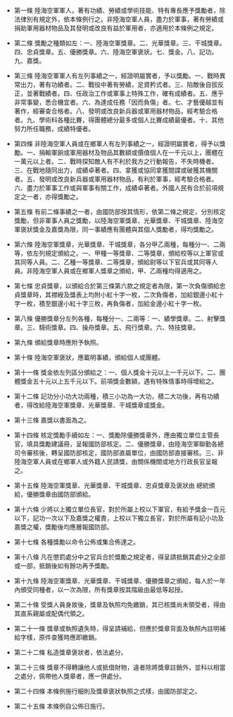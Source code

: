 * 第一條 陸海空軍軍人，著有功績、勞績或學術技能、特有專長應予獎勵者，除法律別有規定外，依本條例行之。非陸海空軍人員，盡力於軍事，著有勞績或捐助軍用器材物品及其發明或改良有益於軍用者，亦適用於本條例之規定。

* 第二條 獎勵之種類如左：一、陸海空軍獎章。二、光華獎章。三、干城獎章。四、忠貞獎章。五、優勝獎章。六、陸海空軍褒狀。七、獎金。八、記功。九、嘉獎。

* 第三條 陸海空軍軍人有左列事績之一，經證明屬實者，予以獎勵。一、戰時異常出力，著有功績者。二、戰役中著有勞績，足資矜式者。三、陷敵後自拔反正，並著戰績者。四、任政治工作或軍事上特殊工作，確有成績者。五、應乎非常事變，悉合機宜者。六、為達成任務「因而負傷」者。七、才藝優越並有著作，經審查合格者。八、發明或改良新兵器或軍用器材物品，經考驗合格者。九、學術科各種比賽，得團體總分最多或個人比賽成績最優者。十、其他努力所任職務，成績特優者。

* 第四條 非陸海空軍人員或在鄉軍人有左列事績之一，經證明屬實者，得予以獎勵。一、捐輸軍餉或軍用器材及物品其數額或價值個人在一千元以上，團體在一萬元以上者。二、戰時探知敵人有不利於我方之行動報告，不失時機者。三、在戰地隨同出力，成績卓著者。四、拿獲或協同拿獲間諜或破獲其機關者。五、發明或改良新兵器或軍用器材物品，有利於軍事，經考驗合格者。六、盡力於軍事工作或與軍事有關工作，成績卓著者。外國人民有合於前項規定之一者，亦得獎勵之。

* 第五條 有前二條事績之一者，由國防部按其情形，依第二條之規定，分別核定獎勵，但非軍事人員之獎勵，以陸海空軍獎章、光華獎章、干城獎章、陸海空軍褒狀獎金及嘉獎為限，同一事績應有團體與其個人獎勵者，得均獎勵之。

* 第六條 陸海空軍獎章，光華獎章、干城獎章，各分甲乙兩種，每種分一、二兩等，依左列規定頒給之。一、甲種一等獎章、二等獎章，頒給校等以上軍官或其同等人員。二、乙種一等獎章、二等獎章，頒給尉等以下官兵或其同等人員。非陸海空軍人員或在鄉軍人獎章之頒給，甲、乙兩種均得適用之。

* 第七條 忠貞獎章，以頒給合於第三條第六款之規定者為限，第一次負傷頒給忠貞獎章時，其襟綬及獎表上均附小紅十字一枚，二次負傷者，加給銀邊小紅十字一枚，積至銀邊小紅十字三枚，再負傷者，加給金邊小紅十字一枚。

* 第八條 優勝獎章分左列各種，每種分一、二兩等：一、績學獎章。二、射擊獎章。三、騎術獎章。四、操舟獎章。五、飛行獎章。六、特技獎章。

* 第九條 頒給獎章時應附予執照。

* 第十條 陸海空軍褒狀，應載明事績，頒給個人或團體。

* 第十一條 獎金依左列區分頒給之：一、個人獎金十元以上一千元以下。二、團體獎金五十元以上五千元以下。前項獎金數額，遇有特殊情事時得增給之。

* 第十二條 記功分小功大功兩種，積三小功為一大功，積二大功後，再有功績者，得改給陸海空軍獎章、光華獎章、干城獎章或獎金。

* 第十三條 嘉獎以書面為之。

* 第十四條 核定獎勵手續如左：一、獎勵除優勝獎章外，應由獨立單位主管長官，填具獎勵建議冊，呈報國防部核定。二、優勝獎章，由陸海空軍聯勤各總司令審核後，轉呈國防部核定，國防部直屬單位，由國防部直接審核。三、非陸海空軍人員或在鄉軍人或外籍人民請獎，由關係機關或地方行政長官呈報之。

* 第十五條 陸海空軍獎章、光華獎章、干城獎章、忠貞獎章及褒狀由 總統頒給，優勝獎章由國防部頒給。

* 第十六條 少將以上獨立單位長官，對於所屬上校以下軍官，有給予獎金一百元以下，記功一次以下及嘉獎之權責，上校以下獨立長官，對於所屬有記小功及嘉獎之權，獎勵後均應層報國防部。

* 第十七條 各種獎勵以命令公佈或集合佈達之。

* 第十八條 凡在懲罰處分中之官兵合於獎勵之規定者，得呈請抵銷其處分之全部或一部，抵銷後如有餘功再予獎勵。

* 第十九條 陸海空軍獎章、光華獎章、干城獎章、優勝獎章之頒給，每人於一年內頒受同種者，以一次為限，所有獎章按其階級由最低等起授。

* 第二十條 受獎人員身故後，獎章及執照均免繳銷，其已核獎尚未領受者，得由其直系親屬或配偶代領之。

* 第二十一條 獎章或執照遺失時，得呈請補給，但應於獎章背面及執照內註明補給字樣，原件查獲時應即繳銷。

* 第二十二條 私造獎章褒狀者，依法處分。

* 第二十三條 獎章不得轉讓他人或抵借財物，違者除將獎章註銷外，並科以相當之處分，佩帶他人獎章者，應一併處分。

* 第二十四條 本條例施行細則及獎章褒狀執照之式樣，由國防部定之。

* 第二十五條 本條例自公佈日施行。

